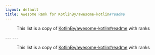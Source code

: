 ```yaml
---
layout: default
title: Awesome Rank for KotlinBy/awesome-kotlin#readme
---
```


<p align="center">
	This list is a copy of <a href="https://github.com/KotlinBy/awesome-kotlin#readme">KotlinBy/awesome-kotlin#readme</a> with ranks
</p>
---
---
<p align="center">
	This list is a copy of <a href="https://github.com/KotlinBy/awesome-kotlin#readme">KotlinBy/awesome-kotlin#readme</a> with ranks
</p>
